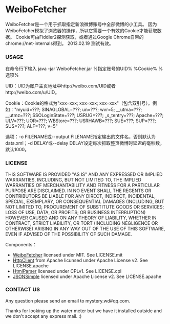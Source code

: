 WeiboFetcher
============

WeiboFetcher是一个用于抓取指定新浪微博账号中全部微博的小工具。
因为WeiboFetcher模拟了浏览器的操作，所以它需要一个有效的Cookie才能获取数据。
Cookie可由Fiddler2探测获取，或者通过Google Chrome自带的chrome://net-internals得到。
2013.02.19 测试有效。

### USAGE

在命令行下输入 java -jar WeiboFetcher.jar %指定账号的UID% %Cookie% %选项%

UID：UID为账户主页地址中http://weibo.com/UID或者http://weibo.com/u/UID。

Cookie：Cookie的格式为"xxx=xxx; xxx=xxx; xxx=xxx"（包含双引号）。例如："myuid=???; SINAGLOBAL=???; un=???; wvr=5; __utma=???; __utmz=???; SSOLoginState=???; USRUG=???; _s_tentry=???; Apache=???; ULV=???; UOR=???; WBStore=???; USRHAWB=???; SUE=???; SUP=???; SUS=???; ALF=???; v=5"

选项：-o FILENAME或--output FILENAME指定输出的文件名，否则默认为data.xml；-d DELAY或--delay DELAY设定每次抓取整页微博时延迟的毫秒数，默认1000。


### LICENSE

THIS SOFTWARE IS PROVIDED "AS IS" AND ANY EXPRESSED OR IMPLIED WARRANTIES, INCLUDING, BUT NOT LIMITED TO, 
THE IMPLIED WARRANTIES OF MERCHANTABILITY AND FITNESS FOR A PARTICULAR PURPOSE ARE DISCLAIMED. 
IN NO EVENT SHALL THE REGENTS OR CONTRIBUTORS BE LIABLE FOR ANY DIRECT, INDIRECT, INCIDENTAL, SPECIAL, EXEMPLARY, 
OR CONSEQUENTIAL DAMAGES (INCLUDING, BUT NOT LIMITED TO, PROCUREMENT OF SUBSTITUTE GOODS OR SERVICES; LOSS OF USE, 
DATA, OR PROFITS; OR BUSINESS INTERRUPTION) HOWEVER CAUSED AND ON ANY THEORY OF LIABILITY, WHETHER IN CONTRACT, 
STRICT LIABILITY, OR TORT (INCLUDING NEGLIGENCE OR OTHERWISE) ARISING IN ANY WAY OUT OF THE USE OF THIS SOFTWARE, 
EVEN IF ADVISED OF THE POSSIBILITY OF SUCH DAMAGE.

Components：
* [WeiboFetcher](http://github.com/skies457/weibo-fetcher/) licensed under MIT. See LICENSE.mit
* [HttpClient](http://hc.apache.org/httpcomponents-client-ga/) from Apache licunsed under Apache License v2. See LICENSE.apache
* [HtmlParser](http://htmlparser.sourceforge.net/) licensed under CPLv1. See LICENSE.cpl
* [JSONSimple](http://code.google.com/p/json-simple/) licensed under Apache License v2. See LICENSE.apache


### CONTACT US

Any question please send an email to mystery.wd#qq.com.

Thanks for looking up the water meter but we have it installed outside and we don't accept any express mail. :)
